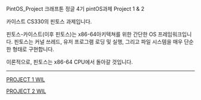 PintOS_Project
크래프톤 정글 4기 pintOS과제 Project 1 & 2

카이스트 CS330의 핀토스 과제입니다.

핀토스-카이스트(이후 핀토스)는 x86-64아키텍쳐를 위한 간단한 OS 프레임워크입니다. 핀토스는 커널 쓰레드, 유저 프로그램 로딩 및 실행, 그리고 파일 시스템을 매우 단순한 형태로 구현합니다.

이론적으로, 핀토스는 x86-64 CPU에서 돌아갈 것입니다.

<hr>

[PROJECT 1 WIL](https://github.com/jaenam615/pintos-kaist/blob/main/WEEK_1_WIL.md)  

[PROJECT 2 WIL](https://github.com/jaenam615/pintos-kaist/blob/main/WEEK_1_WIL.md)
